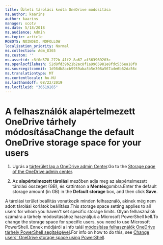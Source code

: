 ```yaml
---
title: Üzleti tárolási kvóta OneDrive módosítása
ms.author: kaarins
author: kaarins
manager: scotv
ms.date: 5/18/2018
ms.audience: Admin
ms.topic: article
ROBOTS: NOINDEX, NOFOLLOW
localization_priority: Normal
ms.collection: Adm_O365
ms.custom: ''
ms.assetid: c8f0d578-272b-41f2-8a67-af363969203c
ms.openlocfilehash: 52d8fd39b21b2ac8f1a9965981e8fdc536ea18f0
ms.sourcegitcommit: 1d98db8acb9959aba3b5e308a567ade6b62da56c
ms.translationtype: MT
ms.contentlocale: hu-HU
ms.lasthandoff: 08/22/2019
ms.locfileid: "36519265"
---
```

# <a name="change-the-default-onedrive-storage-space-for-your-users"></a><span data-ttu-id="a251d-102">A felhasználók alapértelmezett OneDrive tárhely módosítása</span><span class="sxs-lookup"><span data-stu-id="a251d-102">Change the default OneDrive storage space for your users</span></span>

1. <span data-ttu-id="a251d-103">Ugrás a [tárterület lap a OneDrive admin Center](https://admin.onedrive.com/?v=StorageSettings).</span><span class="sxs-lookup"><span data-stu-id="a251d-103">Go to the [Storage page of the OneDrive admin center](https://admin.onedrive.com/?v=StorageSettings).</span></span>
    
2. <span data-ttu-id="a251d-104">Az **alapértelmezett tárolási** mezőben adja meg az alapértelmezett tárolási összeget (GB), és kattintson a **Mentés**gombra.</span><span class="sxs-lookup"><span data-stu-id="a251d-104">Enter the default storage amount (in GB) in the **Default storage** box, and then click **Save**.</span></span>
    
<span data-ttu-id="a251d-105">A tárolási terület beállítás vonatkozik minden felhasználó, akinek még nem adott tárolási korlátok beállítása.</span><span class="sxs-lookup"><span data-stu-id="a251d-105">This storage space setting applies to all users for whom you haven't set specific storage limits.</span></span> <span data-ttu-id="a251d-106">Olyan felhasználók számára a tárhely módosításához használjuk a Microsoft PowerShell kell.</span><span class="sxs-lookup"><span data-stu-id="a251d-106">To change the storage space for specific users, you need to use Microsoft PowerShell.</span></span> <span data-ttu-id="a251d-107">Ennek módjáról a info talál [módosítása felhasználók OneDrive tárhely PowerShell segítségével](https://go.microsoft.com/fwlink/?linkid=866402).</span><span class="sxs-lookup"><span data-stu-id="a251d-107">For info on how to do this, see [Change users' OneDrive storage space using PowerShell](https://go.microsoft.com/fwlink/?linkid=866402).</span></span>
  

